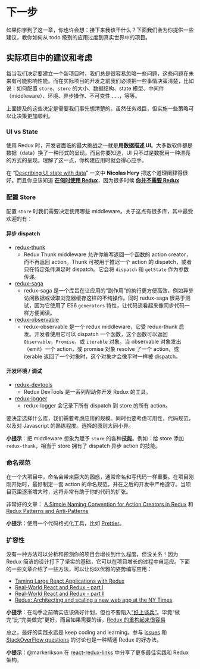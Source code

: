 # 下一步

如果你学到了这一章，你也许会想：接下来我该干什么？下面我们会为你提供一些建议，教你如何从 todo 级别的应用过度到真实世界中的项目。

## 实际项目中的建议和考虑

每当我们决定要建立一个新项目时，我们总是很容易忽略一些问题，这些问题在未来有可能影响性能。而在实际项目的开发之前我们必须把一些事情决策清楚，比如说：如何配置 `store`、`store` 的大小、数据结构、state 模型、中间件（middleware）、环境、异步操作、不可变性......，等等。

上面提及的这些决定是需要我们事先想清楚的。虽然任务艰巨，但实施一些策略可以让决策更加顺利。

### UI vs State

使用 Redux 时，开发者面临的最大挑战之一就是**用数据描述 UI**。大多数软件都是数据（data）换了一种形式的呈现。而且你要知道，UI 只不过是数据用一种漂亮的方式的呈现。理解了这一点，你构建应用时就会得心应手。

在 “[Describing UI state with data](http://nicolashery.com/describing-ui-state-with-data/)” 一文中 **Nicolas Hery** 把这个道理阐释得很好。而且你应该知道 **[在何时使用 Redux](https://medium.com/@fastphrase/when-to-use-redux-f0aa70b5b1e2)**，因为很多时候 **[你并不需要 Redux](https://medium.com/@dan_abramov/you-might-not-need-redux-be46360cf367)**

### 配置 Store

配置 `store` 时我们需要决定使用哪些 middleware。关于这点有很多库，其中最受欢迎的有：

#### 异步 dispatch

- [redux-thunk](https://github.com/gaearon/redux-thunk)
  - Redux Thunk middleware 允许你编写返回一个函数的 action creator，而不再返回 action。Thunk 可被用于推迟一个 action 的 dispatch，或者只在特定条件满足时 dispatch。它会将 `dispatch` 和 `getState` 作为参数传递。
- [redux-saga](https://github.com/redux-saga/redux-saga)
  - redux-saga 是一个库旨在让应用的“副作用”的执行更方便高效，例如异步访问数据或读取浏览器缓存这样的不纯操作。同时 redux-saga 很易于测试，因为它使用了 ES6 `generators` 特性，让代码流看起来像同步代码一样方便阅读。
- [redux-observable](https://github.com/redux-observable/redux-observable)
  - redux-observable 是一个 redux middleware，它受 redux-thunk 启发。开发者使用它可以 dispatch 一个函数，这个函数可以返回 `Observable`，`Promise`，或 `iterable` 对象。当 observable 对象发出（emit）一个 action，或 promise 对象 resolve 了一个 action，或 iterable 返回了一个对象时，这个对象才会像平时一样被 dispatch。

#### 开发环境 / 调试

- [redux-devtools](https://github.com/reduxjs/redux-devtools)
  - Redux DevTools 是一系列帮助你开发 Redux 的工具。
- [redux-logger](https://github.com/evgenyrodionov/redux-logger)
  - redux-logger 会记录下所有 dispatch 到 store 的所有 action。

要决定选择什么库，我们需要考虑应用的规模。同时也要考虑可用性，代码规范，以及对 Javascript 的熟练程度。选择的原则大同小异。

**小提示**：把 middleware 想象为赋予 `store` 的各种**技能**。例如：给 store 添加 `redux-thunk`，相当于 store 拥有了 dispatch 异步 action 的技能。

### 命名规范

在一个大项目中，命名会带来巨大的困惑，通常命名和写代码一样重要。在项目刚刚开始时，最好制定一套 action 的命名规范，并在之后的开发中严格遵守。当项目范围逐渐增大时，这将非常有助于你的代码的扩张。

非常好的文章：
[A Simple Naming Convention for Action Creators in Redux](https://decembersoft.com/posts/a-simple-naming-convention-for-action-creators-in-redux-js/) 
和 
[Redux Patterns and Anti-Patterns](https://tech.affirm.com/redux-patterns-and-anti-patterns-7d80ef3d53bc)

**小提示**：使用一个代码格式化工具，比如 [Prettier](https://github.com/prettier/prettier)。

### 扩容性

没有一种方法可以分析和预测你的项目会增长到什么程度，但没关系！因为 Redux 简洁的设计打下了坚实的基础，它可以在项目增长的过程中自适应。下面的一些文章介绍了一些方法，可以让你以优雅的姿势编写应用：

- [Taming Large React Applications with Redux](http://slides.com/joelkanzelmeyer/taming-large-redux-apps#/)
- [Real-World React and Redux - part l](https://dzone.com/articles/real-world-reactjs-and-redux-part-1)
- [Real-World React and Redux - part ll](https://dzone.com/articles/real-world-reactjs-and-redux-part-2)
- [Redux: Architecting and scaling a new web app at the NY Times](https://www.youtube.com/watch?v=lI3IcjFg9Wk)

**小提示**：在动手之前确实应该做好计划，但也不要陷入[“纸上谈兵”](https://en.wikipedia.org/wiki/Analysis_paralysis)。毕竟“做完”比“完美做完”更好，而且如果需要的话，[Redux 的重构起来很容易](https://blog.boldlisting.com/so-youve-screwed-up-your-redux-store-or-why-redux-makes-refactoring-easy-400e19606c71)


总之，最好的实践永远是 keep coding and learning。参与 [issues](https://github.com/reduxjs/redux/issues) 和 [StackOverFlow questions](https://stackoverflow.com/questions/tagged/redux) 的讨论也是一种精通 Redux 的好办法。

**小提示**：@markerikson 在 [react-redux-links](https://github.com/markerikson/react-redux-links) 中分享了更多最佳实践和 Redux 架构。